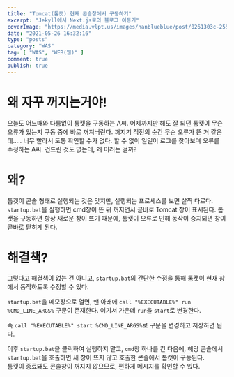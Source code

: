 ```yaml
---
title: "Tomcat(톰캣) 현재 콘솔창에서 구동하기"
excerpt: "Jekyll에서 Next.js로의 블로그 이동기"
coverImage: "https://media.vlpt.us/images/hanblueblue/post/0261303c-2557-4673-9d91-24b08c6dde16/Tomcat-logo.png"
date: "2021-05-26 16:32:16"
type: "posts"
category: "WAS"
tag: [ "WAS", "WEB(웹)" ]
comment: true
publish: true
---
```


# 왜 자꾸 꺼지는거야!

오늘도 어느때와 다름없이 톰캣을 구동하는 A씨. 어제까지만 해도 잘 되던 톰캣이 무슨 오류가 있는지 구동 중에 바로 꺼져버린다. 꺼지기 직전의 순간 무슨 오류가 뜬 거 같은데..... 너무 빨라서 도통 확인할 수가 없다. 할 수 없이 일일이 로그를 찾아보며 오류를 수정하는 A씨. 건드린 것도 없는데, 왜 이러는 걸까?

# 왜?

톰캣이 콘솔 형태로 실행되는 것은 맞지만, 실행되는 프로세스를 보면 살짝 다르다. `startup.bat`을 실행하면 cmd창이 뜬 뒤 꺼지면서 곧바로 Tomcat 창이 표시된다. <span class="primary">톰캣을 구동하면 항상 새로운 창이 뜨기 때문에, 톰캣이 오류로 인해 동작이 중지되면 창이 곧바로 닫히게 된다.</span>

# 해결책?

그렇다고 해결책이 없는 건 아니고, `startup.bat`의 간단한 수정을 통해 톰캣이 <span class="primary">현재 창에서 동작</span>하도록 수정할 수 있다. 

`startup.bat`을 메모장으로 열면, 맨 아래에 `call "%EXECUTABLE%" run %CMD_LINE_ARGS%` 구문이 존재한다. 여기서 가운데 `run`을 `start`로 변경한다.

즉 `call "%EXECUTABLE%" start %CMD_LINE_ARGS%`로 구문을 변경하고 저장하면 된다.

이후 `startup.bat`을 클릭하여 실행하지 말고, `cmd`창 하나를 킨 다음에, 해당 콘솔에서 `startup.bat`을 호출하면 새 창이 뜨지 않고 호출한 콘솔에서 톰캣이 구동된다.  
톰캣이 종료돼도 콘솔창이 꺼지지 않으므로, 편하게 메시지를 확인할 수 있다.